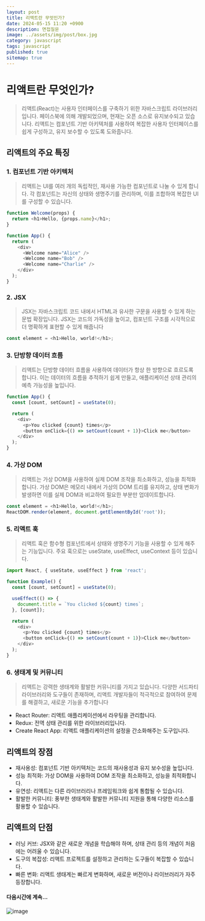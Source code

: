 ```yaml
---
layout: post
title: 리액트란 무엇인가?
date: 2024-05-15 11:20 +0900
description: 면접질문
image: ../assets/img/post/box.jpg
category: javascript
tags: javascript 
published: true
sitemap: true
---
```


# 리액트란 무엇인가?
> 리액트(React)는 사용자 인터페이스를 구축하기 위한 자바스크립트 라이브러리입니다. 페이스북에 의해 개발되었으며, 현재는 오픈 소스로 유지보수되고 있습니다. 리액트는 컴포넌트 기반 아키텍처를 사용하여 복잡한 사용자 인터페이스를 쉽게 구성하고, 유지 보수할 수 있도록 도와줍니다.

## 리액트의 주요 특징

### 1. 컴포넌트 기반 아키텍처
> 리액트는 UI를 여러 개의 독립적인, 재사용 가능한 컴포넌트로 나눌 수 있게 합니다. 각 컴포넌트는 자신의 상태와 생명주기를 관리하며, 이를 조합하여 복잡한 UI를 구성할 수 있습니다.

````javascript
function Welcome(props) {
  return <h1>Hello, {props.name}</h1>;
}

function App() {
  return (
    <div>
      <Welcome name="Alice" />
      <Welcome name="Bob" />
      <Welcome name="Charlie" />
    </div>
  );
}

````

### 2. JSX
> JSX는 자바스크립트 코드 내에서 HTML과 유사한 구문을 사용할 수 있게 하는 문법 확장입니다. JSX는 코드의 가독성을 높이고, 컴포넌트 구조를 시각적으로 더 명확하게 표현할 수 있게 해줍니다

````javascript
const element = <h1>Hello, world!</h1>;
````

### 3. 단방향 데이터 흐름
> 리액트는 단방향 데이터 흐름을 사용하여 데이터가 항상 한 방향으로 흐르도록 합니다. 이는 데이터의 흐름을 추적하기 쉽게 만들고, 애플리케이션 상태 관리의 예측 가능성을 높입니다.

````javascript
function App() {
  const [count, setCount] = useState(0);

  return (
    <div>
      <p>You clicked {count} times</p>
      <button onClick={() => setCount(count + 1)}>Click me</button>
    </div>
  );
}
````

### 4. 가상 DOM
>리액트는 가상 DOM을 사용하여 실제 DOM 조작을 최소화하고, 성능을 최적화합니다. 가상 DOM은 메모리 내에서 가상의 DOM 트리를 유지하고, 상태 변화가 발생하면 이를 실제 DOM과 비교하여 필요한 부분만 업데이트합니다.

````javascript
const element = <h1>Hello, world!</h1>;
ReactDOM.render(element, document.getElementById('root'));

````

### 5. 리액트 훅 
> 리액트 훅은 함수형 컴포넌트에서 상태와 생명주기 기능을 사용할 수 있게 해주는 기능입니다. 주요 훅으로는 useState, useEffect, useContext 등이 있습니다.

````javascript
import React, { useState, useEffect } from 'react';

function Example() {
  const [count, setCount] = useState(0);

  useEffect(() => {
    document.title = `You clicked ${count} times`;
  }, [count]);

  return (
    <div>
      <p>You clicked {count} times</p>
      <button onClick={() => setCount(count + 1)}>Click me</button>
    </div>
  );
}
````

### 6. 생태계 및 커뮤니티
> 리액트는 강력한 생태계와 활발한 커뮤니티를 가지고 있습니다. 다양한 서드파티 라이브러리와 도구들이 존재하며, 리액트 개발자들이 적극적으로 참여하여 문제를 해결하고, 새로운 기능을 추가합니다

- React Router: 리액트 애플리케이션에서 라우팅을 관리합니다. <br>
- Redux: 전역 상태 관리를 위한 라이브러리입니다. <br>
- Create React App: 리액트 애플리케이션의 설정을 간소화해주는 도구입니다. <br>


## 리액트의 장점
- 재사용성: 컴포넌트 기반 아키텍처는 코드의 재사용성과 유지 보수성을 높입니다. <br>
- 성능 최적화: 가상 DOM을 사용하여 DOM 조작을 최소화하고, 성능을 최적화합니다. <br>
- 유연성: 리액트는 다른 라이브러리나 프레임워크와 쉽게 통합될 수 있습니다. <br>
- 활발한 커뮤니티: 풍부한 생태계와 활발한 커뮤니티 지원을 통해 다양한 리소스를 활용할 수 있습니다. <br>

## 리액트의 단점 
- 러닝 커브: JSX와 같은 새로운 개념을 학습해야 하며, 상태 관리 등의 개념이 처음에는 어려울 수 있습니다. <br>
- 도구의 복잡성: 리액트 프로젝트를 설정하고 관리하는 도구들이 복잡할 수 있습니다. <br>
- 빠른 변화: 리액트 생태계는 빠르게 변화하며, 새로운 버전이나 라이브러리가 자주 등장합니다. <br>

#### 다음시간에 계속...
![image](https://github.com/nicejmp1/nicejmp1.github.io/assets/163364733/90a41f22-19d3-4d17-b649-016d5880fa98)